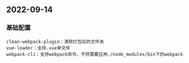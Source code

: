 ## 2022-09-14
### 基础配置
```
clean-webpack-plugin：清除打包后的文件夹
vue-loader：支持.vue单文件
webpack-cli：支持webpack命令，不然需要应用./node_modules/bin下的webpack
```